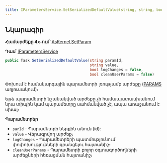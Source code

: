 ```yaml
---
title: IParametersService.SetSerializedDefaultValue(string, string, bool, bool) մեթոդ  
---
```


## Նկարագիր

**Համարժեքը 4x-ում՝** [AsKernel.SetParam](https://armsoft.github.io/as4x-docs/HTM/ProgrGuide/Functions/Functions/ParameterManagment/SetParam.html)

**Դաս՝** [IParametersService](../IParametersService.md)

```c#
public Task SetSerializedDefaultValue(string paramId, 
                                      string value, 
                                      bool logChanges = false, 
                                      bool cleanUserParams = false)
```

Փոխում է համակարգային պարամետրի լռությամբ արժեքը ([PARAMS](https://armsoft.github.io/as4x-docs/HTM/ProgrGuide/Database/Params.html) աղյուսակում)։

Եթե պարամետրի նշանակված արժեքը չի համապատասխանում նրա տիպին կամ պարամետրը սահմանված չէ, ապա առաջանում է սխալ։

**Պարամետրեր**

* `parId` - Պարամետրի ներքին անուն (id)։ 
* `value` - Վերագրվող արժեք։
* `logChanges` - Պարամետրերի պատմությունում փոփոխությունների գրանցելու հայտանիշ։
* `cleanUserParams` - Պարամետրի բոլոր օգտագործողների արժեքների հեռացման հայտանիշ։
